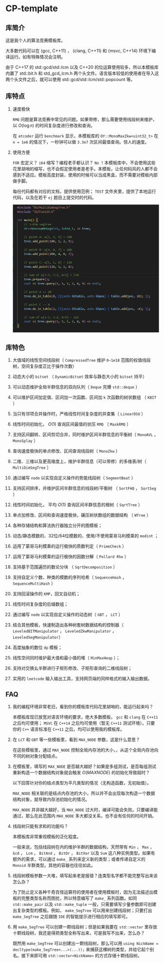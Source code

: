 # CP-template

## 库简介

这是我个人的算法竞赛模板库。

大多数代码可以在 (gcc, C++11) ， (clang, C++11) 和 (msvc, C++14) 环境下编译运行。如有特殊情况会注明。

由于 C++17 的 std::gcd/std::lcm 以及 C++20 的位运算使用较多，所以本模板库内置了 std::bit.h 和 std_gcd_lcm.h 两个头文件。语言版本较低的使用者在导入这两个头文件之后，就可以使用 std::gcd/std::lcm/std::popcount 等。

## 库特点

1. 速度极快

   `RMQ` 问题是算法竞赛中常见的问题。如果带修，那么需要使用线段树来维护，以 $O(\log n)$ 的时间复杂度进行修改和查询。
   
   在 `atcoder` 运行 `benchmark` 显示，本模板库的 `OY::MonoMaxZkw<uint32_t>` 在 `n = 1e6` 的情况下，一秒钟可以做 `3.3e7` 次区间最值查询。惊人的速度。

2. 使用方便

   `FOR` 宏定义？ `i64` 缩写？编程老手都认识？ `No` ！本模板库中，不会使用这些花里胡哨的缩写，也不会假定使用者是老手。本模板，让任何码风的人都不会感到不适应。模板高度封装，使用的时候可以当成黑盒，而不需要对模板内部做手脚。

   每份代码都有对应的文档，提供使用范例； `TEST` 文件夹里，提供了本地运行代码，以及在若干 `oj` 题目上提交时的代码。

   ![一个支持点修改的三维线段树示例](./TEST/demo_mdseg.png)
   
## 库特色

1. 大值域的线性空间线段树（ `CompressedTree` 维护 `0~1e18` 范围的权值线段树，空间复杂度正比于操作次数）

2. 动态大小的 `bitset` （ `DynamicBitset` 效率与静态大小的 `bitset` 持平）

3. 可以动态维护全局半群信息的双向队列（ `Deque` 完爆 `std::deque` ）

4. 可以维护区间加定值、区间加一次函数、区间加 `k` 次函数的树状数组 （ `KBIT` ）

5. 当只有邻项合并操作时，严格线性时间复杂度的并查集（ `LinearDSU` ）

6. 线性时间初始化， $O(1)$ 查询区间最值的状压 `RMQ` （ `MaskRMQ` ）

7. 支持区间翻转、区间剪切合并，同时维护区间半群信息的平衡树（ `MonoAVL` ， `MonoSplay` ）

8. 查询速度极快的单点修改、区间查询线段树（ `MonoZkw` ）

9. 二维、三维以及更高维度上，维护半群信息（可以带修）的多维表/树（ `MultiDimSegTree` ）

10. 通过编写 `node` 以实现自定义操作的势能线段树（ `SegmentBeat` ）

11. 支持区间排序，并维护区间半群信息的线段树/平衡树 （ `SortFHQ` ， `SortSeg`  ）

12. 线性时间初始化， 平均 $O(1)$ 查询区间半群信息的根树（ `SqrtTree` ）

13. 单点加修改、区间和查询速度极快，碾压树状数组的数据结构 （ `WTree` ）

14. 各种存储结构和算法执行器独立分开的图模板；

15. 动态/静态模数的、32位/64位模数的、使用/不使用蒙哥马利模乘的 `modint` ；

16. 运用了蒙哥马利模乘的运行极快的质数判定（ `PrimeCheck` ）

17. 运用了蒙哥马利模乘的运行极快的因数分解（ `Pollard Rho` ）

18. 支持基于范围遍历的数论分块 （ `SqrtDecomposition` ）

19. 支持自定义个数、种类的模数的序列哈希（ `SequenceHash` ， `SequenceMultiHash` ）

20. 支持回滚操作的 `KMP`，回文自动机；

21. 线性时间复杂度的后缀数组；

22. 通过编写 `node` 以实现自定义操作的动态树（ `GBT` ， `LCT`  ）

23. 结合其他模板，快速制造出各种树套树数据结构的控制器（ `LeveledBITManipulator` ， `LeveledZkwManipulator` ，`LeveledSegManipulator`）

24. 高度抽象的数位 `dp` 模板；

25. 线性空间同时维护最大值和最小值的堆（ `MinMaxHeap` ）；

26. 支持对交换幺半群进行子矩形修改、子矩形查询的二维线段树；

27. 实用的 `leetcode` 输入输出工具，支持网页端的同样格式的输入输出数据。

## FAQ

1. 我的编程环境非常老旧，看到你的模板库代码花里胡哨的，能运行起来吗？

   本模板库现已放宽对语言环境的要求，绝大多数模板， `gcc` 和 `clang` 在 `C++11` 之后均可使用； `MSVC` 在 `C++14` 之后均可使用（暂无 `C++11` 测试环境）。只要你的 `C++` 语言标准在 `C++11` 之后，均可以使用我的模板库。

2. 在 `LCT` 和 `GBT` 等一些模板里，看到 `MAX_NODE` 参数，这是什么意思？

   在这些模板里，通过 `MAX_NODE` 控制全局内存池的大小，，从这个全局内存池向不同的树对象分配结点。

3. 在模板里，填写的 `MAX_NODE` 是否越大越好？如果是多组测试，是否每组测试重新构造一个数据结构对象就会触发 $O(MAXNODE)$ 的初始化导致超时？

   以下回答针对你的结点类型为平凡类型的情况（无构造函数，无初始值）。

    `MAX_NODE` 相关联的是结点内存池的大小，所以并不会出现每次构造一个数据结构对象，就导致内存池初始化的情况。

    `MAX_NODE` 并非越大越好，当 `MAX_NODE` 过大时，编译可能会失败。只要编译能通过，那么在此范围内 `MAX_NODE` 多大都没关系，也不会有任何的时间开销。
   
4. 线段树只能有求和的功能吗？

   本模板库非常重视模板的泛化程度。
   
   一般来说，包括线段树在内的维护半群的数据结构，天然带有 `Min` ， `Max` ， `Gcd` ， `Lcm` ， `BitAnd` ， `BitOr` ， `BitXor` 以及 `Sum` 这八种实例类型。如果有额外的需求，可以通过 `make_` 系列来定义新的类型；或者传递自定义的 `Monoid` 半群类型。其他的容器也往往如此。

5. 线段树模板参数一大堆，填写起来老是报错？连类型名字都不能完整写出来该怎么办？

   为了防止定义各种千奇百怪运算符的使用者在使用模板时，因为无法描述出模板的完整类型名称而困扰，所以特意编写了 `make_` 系列函数。如同 `std::make_pair` 以及 `std::make_tuple` 一般，只需要填写少量参数即可创建出复杂类型的模板。例如， `make_SegTree` 可以用来创建线段树；只要打出 `make_SegTree` 之后跟随 `IDE` 的智能提示进行相应的填写即可。
   
6. 用 `make_SegTree` 可以创建一颗线段树；但是如果我要在 `std::vector` 里存放十颗线段树，我还是得把类型全称写出来，可是我写不出来，怎么办？

   既然用 `make_SegTree` 可以创建出一颗线段树，那么可以用 `using NickName = decltype(make_SegTree<...>(...));` 来捕获这棵树的类型，并给它起个别名。接下来即可用 `std::vector<NickName>` 的方式存储十颗线段树。
